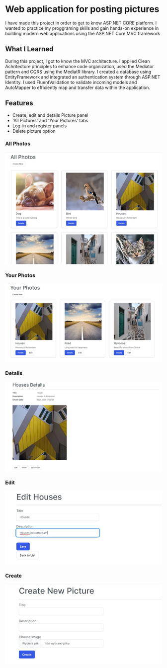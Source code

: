 # Web application for posting pictures
I have made this project in order to get to know ASP.NET CORE platform. I wanted to practice my proggraming skills
and gain hands-on experience in building modern web applications using the ASP.NET Core MVC framework

## What I Learned

During this project, I got to know the MVC architecture. 
I applied Clean Achritecture principles to enhance code organization, used the Mediator pattern and CQRS using the MediatR library. 
I created a database using EntityFramework and integrated an authentication system through ASP.NET Identity.
I used FluentValidation to validate incoming models and AutoMapper to efficiently map and transfer data within the application.

## Features
 - Create, edit and details Picture panel
 - 'All Pictures' and 'Your Pictures' tabs
 - Log-in and register panels
 - Delete picture option

### All Photos
![View!](/ApplicationImages/AllPhotos.jpg)

### Your Photos
![View!](/ApplicationImages/YourPhotos.jpg)

### Details
![View!](/ApplicationImages/Details.jpg)

### Edit
![View!](/ApplicationImages/Edit.jpg)

### Create
![View!](/ApplicationImages/Create.jpg)


